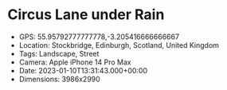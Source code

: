 # Circus Lane under Rain

- GPS: 55.95792777777778,-3.205416666666667
- Location: Stockbridge, Edinburgh, Scotland, United Kingdom
- Tags: Landscape, Street
- Camera: Apple iPhone 14 Pro Max
- Date: 2023-01-10T13:31:43.000+00:00
- Dimensions: 3986x2990
